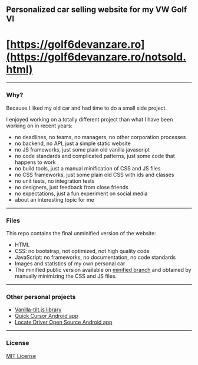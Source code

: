 ## Personalized car selling website for my VW Golf VI
# [https://golf6devanzare.ro](https://golf6devanzare.ro/notsold.html)

---

### Why?
Because I liked my old car and had time to do a small side project.

I enjoyed working on a totally different project than what I have been working on in recent years:
- no deadlines, no teams, no managers, no other corporation processes
- no backend, no API, just a simple static website
- no JS frameworks, just some plain old vanilla javascript
- no code standards and complicated patterns, just some code that happens to work
- no build tools, just a manual minification of CSS and JS files
- no CSS frameworks, just some plain old CSS with ids and classes
- no unit tests, no integration tests
- no designers, just feedback from close friends
- no expectations, just a fun experiment on social media
- about an interesting topic for me

---

### Files
This repo contains the final unminified version of the website:
- HTML
- CSS: no bootstrap, not optimized, not high quality code
- JavaScript: no frameworks, no documentation, no code standards
- Images and statistics of my own personal car
- The minified public version available on [minified branch](https://github.com/micku7zu/golf6devanzare.ro/tree/minified) and obtained by manually minimizing the CSS and JS files.

---

### Other personal projects
- [Vanilla-tilt.js library](https://micku7zu.github.io/vanilla-tilt.js/)
- [Quick Cursor Android app](https://play.google.com/store/apps/details?id=com.quickcursor)
- [Locate Driver Open Source Android app](https://github.com/micku7zu/Locate-driver)

---

### License
[MIT License](https://github.com/micku7zu/golf6devanzare.ro/blob/main/LICENSE)
